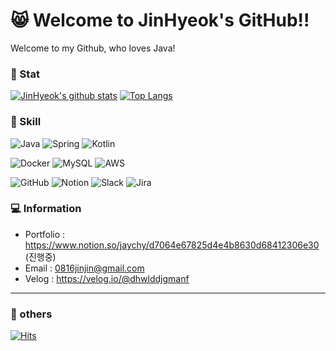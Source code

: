 # 😸 Welcome to JinHyeok's GitHub!!
Welcome to my Github, who loves Java!

### 💪 Stat
[![JinHyeok's github stats](https://github-readme-stats.vercel.app/api?username=Lee-Jin-Hyeok&theme=tokyonight)](https://github.com/anuraghazra/github-readme-stats)
[![Top Langs](https://github-readme-stats.vercel.app/api/top-langs/?username=Lee-Jin-Hyeok&layout=compact&show_icons=true&theme=tokyonight)](https://github.com/anuraghazra/github-readme-stats)

### 🔧 Skill
![Java](https://img.shields.io/badge/Java-%E2%98%85%E2%98%85%E2%98%85%E2%98%85%E2%98%85-B7472A?style=&logo=Java)
![Spring](https://img.shields.io/badge/Spring-%E2%98%85%E2%98%85%E2%98%85%E2%98%85%E2%98%85-6DB33F?style=&logo=Spring)
![Kotlin](https://img.shields.io/badge/Kotlin-%E2%98%85%E2%98%85%E2%98%85%E2%98%85%E2%98%86-0095D5?style=&logo=Kotlin)

![Docker](https://img.shields.io/badge/Docker-%E2%98%85%E2%98%85%E2%98%85%E2%98%85%E2%98%86-2496ED?style=&logo=Docker)
![MySQL](https://img.shields.io/badge/MySQL-%E2%98%85%E2%98%85%E2%98%85%E2%98%85%E2%98%86-4479A1?style=&logo=MySQL)
![AWS](https://img.shields.io/badge/AWS-%E2%98%85%E2%98%85%E2%98%85%E2%98%86%E2%98%86-232F3E?style=&logo=Amazon)

![GitHub](https://img.shields.io/badge/GitHub-181717?style=&logo=GitHub)
![Notion](https://img.shields.io/badge/Notion-%E2%98%85%E2%98%85%E2%98%85%E2%98%85%E2%98%86-000000?style=&logo=Notion)
![Slack](https://img.shields.io/badge/Slack-%E2%98%85%E2%98%85%E2%98%85%E2%98%86%E2%98%86-4A154B?style=&logo=Slack)
![Jira](https://img.shields.io/badge/Jira-%E2%98%85%E2%98%85%E2%98%86%E2%98%86%E2%98%86-0052CC?style=&logo=Jira)

### 💻 Information
- Portfolio : https://www.notion.so/jaychy/d7064e67825d4e4b8630d68412306e30 (진행중)
- Email : 0816jinjin@gmail.com
- Velog : https://velog.io/@dhwlddjgmanf

---

### 🌾 others
[![Hits](https://hits.seeyoufarm.com/api/count/incr/badge.svg?url=https%3A%2F%2Fgithub.com%2FLee-Jin-Hyeok&count_bg=%2379C83D&title_bg=%23555555&icon=&icon_color=%23E7E7E7&title=hits&edge_flat=false)](https://hits.seeyoufarm.com)
